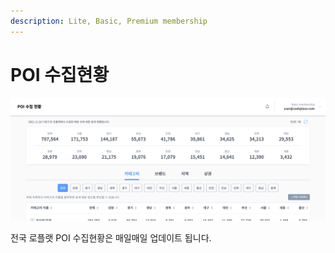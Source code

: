 ```yaml
---
description: Lite, Basic, Premium membership
---
```


# POI 수집현황

![](<../.gitbook/assets/image (37).png>)

전국 로플랫 POI 수집현황은 매일매일 업데이트 됩니다.&#x20;

